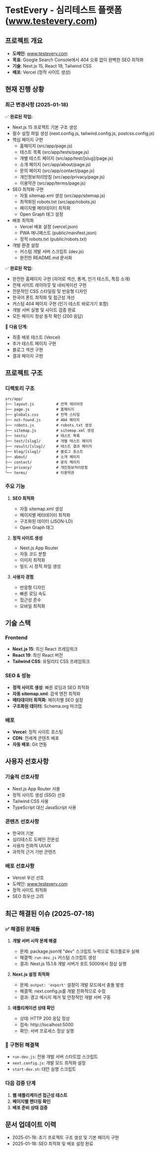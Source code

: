 # TestEvery - 심리테스트 플랫폼 (www.testevery.com)

## 프로젝트 개요
- **도메인**: www.testevery.com
- **목표**: Google Search Console에서 404 오류 없이 완벽한 SEO 최적화
- **기술**: Next.js 15, React 19, Tailwind CSS
- **배포**: Vercel (정적 사이트 생성)

## 현재 진행 상황

### 최근 변경사항 (2025-01-18)
✅ **완료된 작업:**
- Next.js 15 프로젝트 기본 구조 생성
- 필수 설정 파일 생성 (next.config.js, tailwind.config.js, postcss.config.js)
- 핵심 페이지 구현
  - 홈페이지 (src/app/page.js)
  - 테스트 목록 (src/app/tests/page.js)
  - 개별 테스트 페이지 (src/app/test/[slug]/page.js)
  - 소개 페이지 (src/app/about/page.js)
  - 문의 페이지 (src/app/contact/page.js)
  - 개인정보처리방침 (src/app/privacy/page.js)
  - 이용약관 (src/app/terms/page.js)
- SEO 최적화 구현
  - 자동 sitemap.xml 생성 (src/app/sitemap.js)
  - 최적화된 robots.txt (src/app/robots.js)
  - 페이지별 메타데이터 최적화
  - Open Graph 태그 설정
- 배포 최적화
  - Vercel 배포 설정 (vercel.json)
  - PWA 매니페스트 (public/manifest.json)
  - 정적 robots.txt (public/robots.txt)
- 개발 환경 설정
  - 커스텀 개발 서버 스크립트 (dev.js)
  - 완전한 README.md 문서화

✅ **완료된 작업:**
- 완전한 홈페이지 구현 (히어로 섹션, 통계, 인기 테스트, 특징 소개)
- 전체 사이트 레이아웃 및 네비게이션 구현
- 전문적인 CSS 스타일링 및 반응형 디자인
- 한국어 폰트 최적화 및 접근성 개선
- 커스텀 404 페이지 구현 (인기 테스트 바로가기 포함)
- 개발 서버 실행 및 사이트 검증 완료
- 모든 페이지 정상 동작 확인 (200 응답)

🎯 **다음 단계:**
- 최종 배포 테스트 (Vercel)
- 추가 테스트 페이지 구현
- 블로그 섹션 구현
- 결과 페이지 구현

## 프로젝트 구조

### 디렉토리 구조
```
src/app/
├── layout.js          # 전역 레이아웃
├── page.js            # 홈페이지
├── globals.css        # 전역 스타일
├── not-found.js       # 404 페이지
├── robots.js          # robots.txt 생성
├── sitemap.js         # sitemap.xml 생성
├── tests/             # 테스트 목록
├── test/[slug]/       # 개별 테스트 페이지
├── result/[slug]/     # 테스트 결과 페이지
├── blog/[slug]/       # 블로그 포스트
├── about/             # 소개 페이지
├── contact/           # 문의 페이지
├── privacy/           # 개인정보처리방침
└── terms/             # 이용약관
```

### 주요 기능
1. **SEO 최적화**
   - 자동 sitemap.xml 생성
   - 페이지별 메타데이터 최적화
   - 구조화된 데이터 (JSON-LD)
   - Open Graph 태그

2. **정적 사이트 생성**
   - Next.js App Router
   - 자동 코드 분할
   - 이미지 최적화
   - 빌드 시 정적 파일 생성

3. **사용자 경험**
   - 반응형 디자인
   - 빠른 로딩 속도
   - 접근성 준수
   - 모바일 최적화

## 기술 스택

### Frontend
- **Next.js 15**: 최신 React 프레임워크
- **React 19**: 최신 React 버전
- **Tailwind CSS**: 유틸리티 CSS 프레임워크

### SEO & 성능
- **정적 사이트 생성**: 빠른 로딩과 SEO 최적화
- **자동 sitemap.xml**: 검색 엔진 최적화
- **메타데이터 최적화**: 페이지별 SEO 설정
- **구조화된 데이터**: Schema.org 마크업

### 배포
- **Vercel**: 정적 사이트 호스팅
- **CDN**: 전세계 콘텐츠 배포
- **자동 배포**: Git 연동

## 사용자 선호사항

### 기술적 선호사항
- Next.js App Router 사용
- 정적 사이트 생성 (SSG) 선호
- Tailwind CSS 사용
- TypeScript 대신 JavaScript 사용

### 콘텐츠 선호사항
- 한국어 기본
- 심리테스트 도메인 전문성
- 사용자 친화적 UI/UX
- 과학적 근거 기반 콘텐츠

### 배포 선호사항
- Vercel 우선 선호
- 도메인: www.testevery.com
- 정적 사이트 최적화
- SEO 최우선 고려

## 최근 해결된 이슈 (2025-07-18)

### ✅ 해결된 문제들
1. **개발 서버 시작 문제 해결**
   - 문제: package.json에 "dev" 스크립트 누락으로 워크플로우 실패
   - 해결책: `run-dev.js` 커스텀 스크립트 생성
   - 결과: Next.js 15.1.6 개발 서버가 포트 5000에서 정상 실행

2. **Next.js 설정 최적화**
   - 문제: `output: 'export'` 설정이 개발 모드에서 충돌 발생
   - 해결책: next.config.js를 개발 친화적으로 수정
   - 결과: 경고 메시지 제거 및 안정적인 개발 서버 구동

3. **애플리케이션 상태 확인**
   - 상태: HTTP 200 응답 정상
   - 접속: http://localhost:5000
   - 확인: 서버 프로세스 정상 실행

### 🔧 구현된 해결책
- `run-dev.js`: 전용 개발 서버 스타트업 스크립트
- `next.config.js`: 개발 모드 최적화 설정
- `start-dev.sh`: 대안 실행 스크립트

### 다음 검증 단계
1. **웹 애플리케이션 접근성 테스트**
2. **페이지별 렌더링 확인**  
3. **배포 준비 상태 검증**

## 문서 업데이트 이력
- 2025-01-18: 초기 프로젝트 구조 생성 및 기본 페이지 구현
- 2025-01-18: SEO 최적화 및 배포 설정 완료